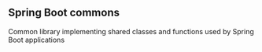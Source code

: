 ## Spring Boot commons

Common library implementing shared classes and functions used by Spring Boot applications
